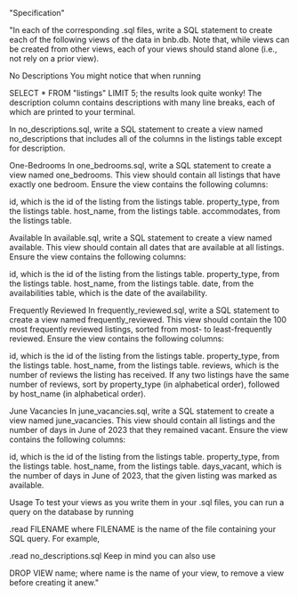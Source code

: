 "Specification"

"In each of the corresponding .sql files, write a SQL statement to create each of the following views of the data in bnb.db. Note that, while views can be created from other views, each of your views should stand alone (i.e., not rely on a prior view).


No Descriptions
You might notice that when running

SELECT * FROM "listings" LIMIT 5;
the results look quite wonky! The description column contains descriptions with many line breaks, each of which are printed to your terminal.

In no_descriptions.sql, write a SQL statement to create a view named no_descriptions that includes all of the columns in the listings table except for description.


One-Bedrooms
In one_bedrooms.sql, write a SQL statement to create a view named one_bedrooms. This view should contain all listings that have exactly one bedroom. Ensure the view contains the following columns:

id, which is the id of the listing from the listings table.
property_type, from the listings table.
host_name, from the listings table.
accommodates, from the listings table.


Available
In available.sql, write a SQL statement to create a view named available. This view should contain all dates that are available at all listings. Ensure the view contains the following columns:

id, which is the id of the listing from the listings table.
property_type, from the listings table.
host_name, from the listings table.
date, from the availabilities table, which is the date of the availability.


Frequently Reviewed
In frequently_reviewed.sql, write a SQL statement to create a view named frequently_reviewed. This view should contain the 100 most frequently reviewed listings, sorted from most- to least-frequently reviewed. Ensure the view contains the following columns:

id, which is the id of the listing from the listings table.
property_type, from the listings table.
host_name, from the listings table.
reviews, which is the number of reviews the listing has received.
If any two listings have the same number of reviews, sort by property_type (in alphabetical order), followed by host_name (in alphabetical order).

June Vacancies
In june_vacancies.sql, write a SQL statement to create a view named june_vacancies. This view should contain all listings and the number of days in June of 2023 that they remained vacant. Ensure the view contains the following columns:

id, which is the id of the listing from the listings table.
property_type, from the listings table.
host_name, from the listings table.
days_vacant, which is the number of days in June of 2023, that the given listing was marked as available.


Usage
To test your views as you write them in your .sql files, you can run a query on the database by running

.read FILENAME
where FILENAME is the name of the file containing your SQL query. For example,

.read no_descriptions.sql
Keep in mind you can also use

DROP VIEW name;
where name is the name of your view, to remove a view before creating it anew."
